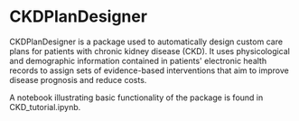 # CKDPlanDesigner

CKDPlanDesigner is a package used to automatically design custom care plans for patients with chronic kidney disease (CKD). It uses physicological and demographic information contained in patients' electronic health records to assign sets of evidence-based interventions that aim to improve disease prognosis and reduce costs.

A notebook illustrating basic functionality of the package is found in CKD_tutorial.ipynb.
